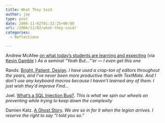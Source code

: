 ```yaml
---
title: What They Said
author: jay
type: post
date: 2006-11-02T01:32:25+00:00
url: /2006/11/02/what-they-said/
categories:
  - Reflections

---
```

Andrew McAfee [on what today’s students are learning and expecting][1] (via [Kevin Gamble][2] ) _As a seminal “Yeah But…“‘er — I even get this one_

Rands. [Bright, Patient, Design][3]. _I have used a crap-ton of editors throughout the years, and I’ve never been more productive than with TextMate. And I don’t use any keyboard macros because I haven’t learned any of them. I just wish they’d improve Find…_

Joel. [What’s a SQL Injection Bug?][4]. _This is what we spin our wheels on preventing while trying to keep down the complexity_

Damien Katz. [A Ghost Story][5]. _We are so in for it when the legion arrives. I reserve the right to say “I told you so.”_

 [1]: http://blog.hbs.edu/faculty/amcafee/index.php/faculty_amcafee_v3/what_they_learned_in_college/
 [2]: http://blogs.lib.ncsu.edu/page/hightouch?entry=andrew_mcafee_on_the_next
 [3]: http://www.randsinrepose.com/archives/2006/10/31/bright_patient_design.html
 [4]: http://www.joelonsoftware.com/items/2006/11/01.html
 [5]: http://damienkatz.net/2006/10/living_with_a_g_1.html